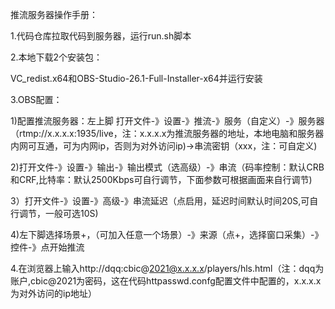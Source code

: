 推流服务器操作手册：

1.代码仓库拉取代码到服务器，运行run.sh脚本

2.本地下载2个安装包：

VC_redist.x64和OBS-Studio-26.1-Full-Installer-x64并运行安装

3.OBS配置：

1)配置推流服务器：左上脚 打开文件-》设置-》推流-》服务（自定义）-》服务器（rtmp://x.x.x.x:1935/live，注：x.x.x.x为推流服务器的地址，本地电脑和服务器内网可互通，可为内网ip，否则为对外访问ip)->串流密钥（xxx，注：可自定义)

2)打开文件-》设置-》输出-》输出模式（选高级）-》串流（码率控制：默认CRB和CRF,比特率：默认2500Kbps可自行调节，下面参数可根据画面来自行调节)

3）打开文件-》设置-》高级-》串流延迟（点启用，延迟时间默认时间20S,可自行调节，一般可选10S)

4)左下脚选择场景+，（可加入任意一个场景）-》来源（点+，选择窗口采集）-》控件-》点开始推流

4.在浏览器上输入http://dqq:cbic@2021@x.x.x.x/players/hls.html（注：dqq为账户,cbic@2021为密码，这在代码httpasswd.confg配置文件中配置的，x.x.x.x为对外访问的ip地址）